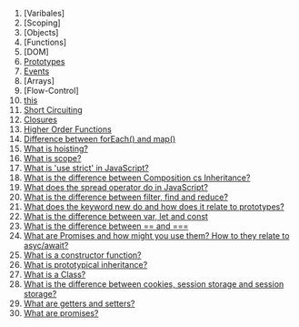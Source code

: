1. [Varibales]
2. [Scoping]
3. [Objects]
4. [Functions]
5. [DOM]
6. [Prototypes](javascript/prototypes.md)
7. [Events](javascript/events.md)
8. [Arrays]
9. [Flow-Control]
10. [this](javascript/this.md)
11. [Short Circuiting](javascript/short-circuiting.md)
12. [Closures](javascript/closures.md)
13. [Higher Order Functions](javascript/hof.md)
14. [Difference between forEach() and map()](javascript/mapAndForEach.md)
15. [What is hoisting?](javascript/hoisting.md)
16. [What is scope?](javascript/scope.md)
17. [What is 'use strict' in JavaScript?](javascript/useStrict.md)
18. [What is the difference between Composition cs Inheritance?](javascript/compAndInh.md)
19. [What does the spread operator do in JavaScript?](javascript/spread.md)
20. [What is the difference between filter, find and reduce?](javascript/arrayMethods.md)
21. [What does the keyword new do and how does it relate to prototypes?](javascript/prototype.md)
22. [What is the difference between var, let and const]()
23. [What is the difference between == and ===]()
24. [What are Promises and how might you use them? How to they relate to asyc/await?]()
25. [What is a constructor function?](javascript/constructor.md)
26. [What is prototypical inheritance?](javascript/prototype-inheritance.md)
27. [What is a Class?](javascript/class.md)
28. [What is the difference between cookies, session storage and session storage?](javascript/storage.md)
29. [What are getters and setters?](javascript/gettersAndSetters.md)
30. [What are promises?](javascript/promises.md)
